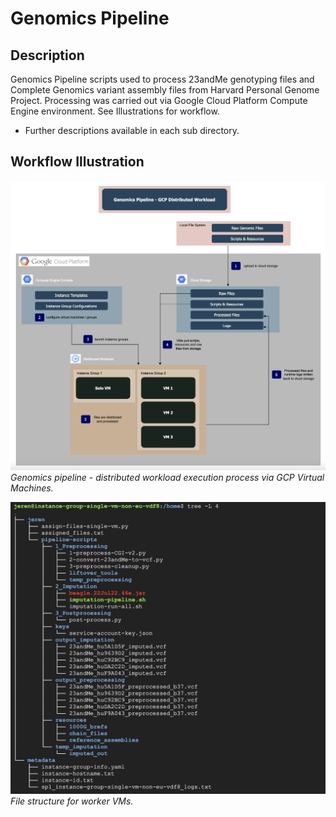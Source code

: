 # Genomics Pipeline

## Description
Genomics Pipeline scripts used to process 23andMe genotyping files and Complete Genomics variant assembly files from Harvard Personal Genome Project. Processing was carried out via Google Cloud Platform Compute Engine environment. See Illustrations for workflow. 
* Further descriptions available in each sub directory.

## Workflow Illustration
![GCP Distributed Workload](https://github.com/JamWithBread/Masters-Thesis-VU-Hyve/blob/main/Images%3AIllustrations/GCP/GCP%20Distributed%20Workload.png)
*Genomics pipeline - distributed workload execution process via GCP Virtual Machines.*

![VM Directory Structure](https://github.com/JamWithBread/Masters-Thesis-VU-Hyve/blob/main/Images%3AIllustrations/GCP/VM%20Info/VM%20Directory%20Structure%20Complete.png)
*File structure for worker VMs.*